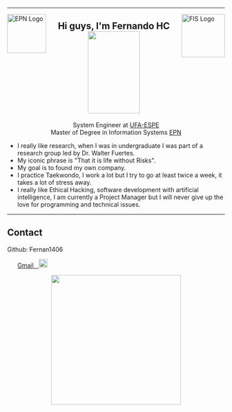 
<hr>

<img align="left" width="90px" alt="EPN Logo" src="https://upload.wikimedia.org/wikipedia/commons/8/8c/Escudo_de_la_Escuela_Polit%C3%A9cnica_Nacional.png"/>

<img align="right" width="100px" alt="FIS Logo" src="https://fis.epn.edu.ec/images/logo-FIS-sin-fondo.png"/>

<h2 align= "center">
  Hi guys, I'm Fernando HC
  
  
  <img src="https://i.pinimg.com/564x/9f/49/32/9f4932fb49982f5760e569515e0bdcfc.jpg" width="120px" height="190px">
</h2>

<p align = "center">
  System Engineer at <a href = "https://www.espe.edu.ec"> UFA-ESPE </a> </br>
  Master of Degree in Information Systems <a href = "https://www.epn.edu.ec"> EPN </a> 

</p>

-  I really like research, when I was in undergraduate I was part of a research group led by Dr. Walter Fuertes.
-  My iconic phrase is  "That it is life without Risks".
-  My goal is to found my own company.
-  I practice Taekwondo, I work a lot but I try to go at least twice a week, it takes a lot of stress away.
-  I really like Ethical Hacking, software development with artificial intelligence, I am currently a Project Manager but I will never give up the love for programming and technical issues.

---
## Contact
Github: Fernan1406

<ul>
    <a href = "mailto:fermejiabren1995@gmail.com" target = "_blank">
      Gmail &nbsp
      <img src = "https://upload.wikimedia.org/wikipedia/commons/thumb/7/7e/Gmail_icon_%282020%29.svg/1200px-Gmail_icon_%282020%29.svg.png" width = "20px">
    </a>
</ul>

<p align="center">
    <img src="https://static.wixstatic.com/media/669128_ec1c7a78e9694aec8a07c2e48b292ae1~mv2.gif" width="300px" height="300px">
</p>




